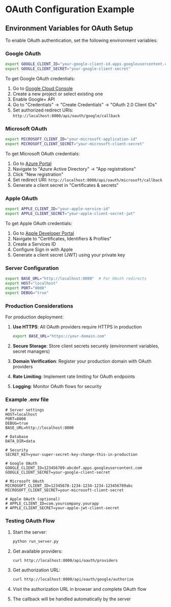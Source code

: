 # OAuth Configuration Example

## Environment Variables for OAuth Setup

To enable OAuth authentication, set the following environment variables:

### Google OAuth
```bash
export GOOGLE_CLIENT_ID="your-google-client-id.apps.googleusercontent.com"
export GOOGLE_CLIENT_SECRET="your-google-client-secret"
```

To get Google OAuth credentials:
1. Go to [Google Cloud Console](https://console.cloud.google.com/)
2. Create a new project or select existing one
3. Enable Google+ API
4. Go to "Credentials" → "Create Credentials" → "OAuth 2.0 Client IDs"
5. Set authorized redirect URIs: `http://localhost:8000/api/oauth/google/callback`

### Microsoft OAuth
```bash
export MICROSOFT_CLIENT_ID="your-microsoft-application-id"
export MICROSOFT_CLIENT_SECRET="your-microsoft-client-secret"
```

To get Microsoft OAuth credentials:
1. Go to [Azure Portal](https://portal.azure.com/)
2. Navigate to "Azure Active Directory" → "App registrations"
3. Click "New registration"
4. Set redirect URI: `http://localhost:8000/api/oauth/microsoft/callback`
5. Generate a client secret in "Certificates & secrets"

### Apple OAuth
```bash
export APPLE_CLIENT_ID="your-apple-service-id"
export APPLE_CLIENT_SECRET="your-apple-client-secret-jwt"
```

To get Apple OAuth credentials:
1. Go to [Apple Developer Portal](https://developer.apple.com/)
2. Navigate to "Certificates, Identifiers & Profiles"
3. Create a Services ID
4. Configure Sign in with Apple
5. Generate a client secret (JWT) using your private key

### Server Configuration
```bash
export BASE_URL="http://localhost:8000"  # For OAuth redirects
export HOST="localhost"
export PORT="8000"
export DEBUG="true"
```

### Production Considerations

For production deployment:

1. **Use HTTPS**: All OAuth providers require HTTPS in production
   ```bash
   export BASE_URL="https://your-domain.com"
   ```

2. **Secure Storage**: Store client secrets securely (environment variables, secret managers)

3. **Domain Verification**: Register your production domain with OAuth providers

4. **Rate Limiting**: Implement rate limiting for OAuth endpoints

5. **Logging**: Monitor OAuth flows for security

### Example .env file
```
# Server settings
HOST=localhost
PORT=8000
DEBUG=true
BASE_URL=http://localhost:8000

# Database
DATA_DIR=data

# Security
SECRET_KEY=your-super-secret-key-change-this-in-production

# Google OAuth
GOOGLE_CLIENT_ID=123456789-abcdef.apps.googleusercontent.com
GOOGLE_CLIENT_SECRET=your-google-client-secret

# Microsoft OAuth
MICROSOFT_CLIENT_ID=12345678-1234-1234-1234-123456789abc
MICROSOFT_CLIENT_SECRET=your-microsoft-client-secret

# Apple OAuth (optional)
# APPLE_CLIENT_ID=com.yourcompany.yourapp
# APPLE_CLIENT_SECRET=your-apple-jwt-client-secret
```

### Testing OAuth Flow

1. Start the server:
   ```bash
   python run_server.py
   ```

2. Get available providers:
   ```bash
   curl http://localhost:8000/api/oauth/providers
   ```

3. Get authorization URL:
   ```bash
   curl http://localhost:8000/api/oauth/google/authorize
   ```

4. Visit the authorization URL in browser and complete OAuth flow

5. The callback will be handled automatically by the server
